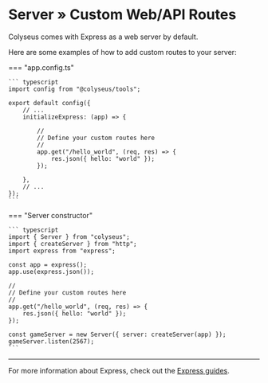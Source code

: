 # Server &raquo; Custom Web/API Routes

Colyseus comes with Express as a web server by default.

Here are some examples of how to add custom routes to your server:

=== "app.config.ts"

    ``` typescript
    import config from "@colyseus/tools";

    export default config({
        // ...
        initializeExpress: (app) => {

            //
            // Define your custom routes here
            //
            app.get("/hello_world", (req, res) => {
                res.json({ hello: "world" });
            });

        },
        // ...
    });
    ```

=== "Server constructor"

    ``` typescript
    import { Server } from "colyseus";
    import { createServer } from "http";
    import express from "express";

    const app = express();
    app.use(express.json());

    //
    // Define your custom routes here
    //
    app.get("/hello_world", (req, res) => {
        res.json({ hello: "world" });
    });

    const gameServer = new Server({ server: createServer(app) });
    gameServer.listen(2567);
    ```

---

For more information about Express, check out the [Express guides](https://expressjs.com/en/guide/routing.html).


